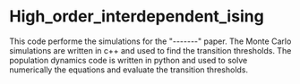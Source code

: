 # High_order_interdependent_ising

This code performe the simulations for the "-------" paper.
The Monte Carlo simulations are written in c++ and used to find the transition thresholds.
The population dynamics code is written in python and used to solve numerically the equations and evaluate the transition thresholds.
